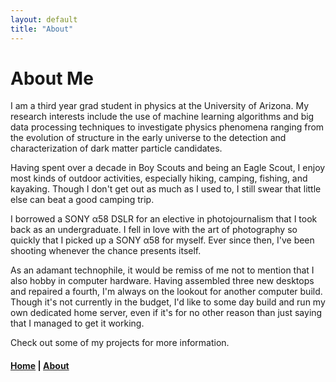 ```yaml
---
layout: default
title: "About"
---
```


# About Me

I am a third year grad student in physics at the University of Arizona. My research interests include the use of machine learning algorithms and big data processing techniques to investigate physics phenomena ranging from the evolution of structure in the early universe to the detection and characterization of dark matter particle candidates.

Having spent over a decade in Boy Scouts and being an Eagle Scout, I enjoy most kinds of outdoor activities, especially hiking, camping, fishing, and kayaking. Though I don't get out as much as I used to, I still swear that little else can beat a good camping trip.

I borrowed a SONY α58 DSLR for an elective in photojournalism that I took back as an undergraduate. I fell in love with the art of photography so quickly that I picked up a SONY α58 for myself. Ever since then, I've been shooting whenever the chance presents itself. <!--I've included some of what I think are half-decent shots for an amateur down on the "pictures" page for anyone adventurous enough to look. -->

As an adamant technophile, it would be remiss of me not to mention that I also hobby in computer hardware. Having assembled three new desktops and repaired a fourth, I'm always on the lookout for another computer build. Though it's not currently in the budget, I'd like to some day build and run my own dedicated home server, even if it's for no other reason than just saying that I managed to get it working.

Check out some of my projects for more information.

#### [Home](index.md) | [About](about.md)
